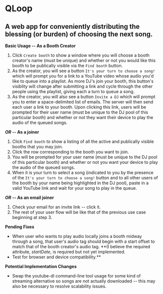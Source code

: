 QLoop
==============

A web app for conveniently distributing the blessing (or burden) of choosing the next song.
--------------

**Basic Usage -- As a Booth Creator**
1. Click `Create booth` to show a window where you will choose a booth creator's
   name (must be unique) and whether or not you would like this booth to be
   publically visible via the `Find booth` button.
2. As the creator, you will see a button `It's your turn to choose a song!`
   which will prompt you for a link to a YouTube video whose audio you'd like to
   queue into a playlist. As more DJ's join your booth, this button's visiblity
   will change after submitting a link and cycle through the other people using
   the playlist, giving each a turn to queue a song.
3. As the creator, you will also see a button `Invite a DJ` which will prompt
   you to enter a space-delimited list of emails. The server will then send each
   user a link to your booth. Upon clicking this link, users will be prompted
   for their user name (must be unique to the DJ pool of this particular booth)
   and whether or not they want their device to play the audio of the queued
   songs.

**_OR_ -- As a joiner**

1. Click `Find booth` to show a listing of all the active and publically visible
   booths that you may join.
2. Click the row corresponding to the booth you want to join.
3. You will be prompted for your user name (must be unique to the DJ pool of
   this particular booth) and whether or not you want your device to play the
   audio of the queued songs.
4. When it is your turn to select a song (indicated to you by the presence of
   the `It's your turn to choose a song!` button and to all other users of the
   booth by your name being highlighted in the DJ pool), paste in a valid
   YouTube link and wait for your song to play in the queue.

**_OR_ -- As an email joiner**

1. Check your email for an invite link -- click it.
2. The rest of your user flow will be like that of the previous use case
   beginning at step 3.

**Pending Fixes**
* When user who wants to play audio locally joins a booth midway through a
  song, that user's audio tag should begin with a start offset to match that of
  the booth creator's audio tag. **(I believe the required attribute,
  _startDate_, is required but not yet implemented.
* Test for browser and device compatibility.**

**Potential Implementation Changes**
* Swap the youtube-dl command-line tool usage for some kind of streaming
  alternative so songs are not actually downloaded -- this may also be
  necessary to resolve scalability issues.
